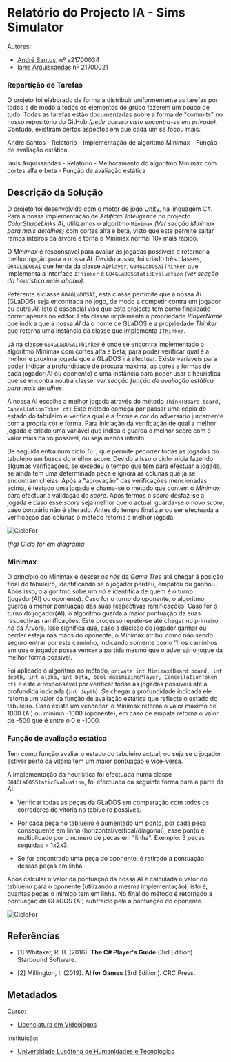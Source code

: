 # Relatório do Projecto IA - Sims Simulator

Autores:

* [André Santos][AS], nº a21700034
* [Ianis Arquissandas][IA] nº 21700021

### Repartição de Tarefas

O projeto foi elaborado de forma a distribuir uniformemente as tarefas por todos
e de modo a todos os elementos do grupo fazerem um pouco de tudo. Todas as tarefas
estão documentadas sobre a forma de "commits" no nosso repositório do GitHub 
*(pedir acesso visto encontra-se em privado)*. 
Contudo, existiram certos aspectos em que cada um se focou mais.


André Santos
	- Relatório
	- Implementação de algoritmo Minimax
	- Função de avaliação estática

Ianis Arquissandas
	- Relatório
	- Melhoramento do algoritmo Minimax com cortes alfa e beta
	- Função de avaliação estática


## Descrição da Solução

O projeto foi desenvolvido com o motor de jogo [Unity][UNT], na linguagem C#. 
Para a nossa implementação de *Artificial Inteligence* no projecto *ColorShapeLinks AI*,
 utilizamos o algoritmo `Minimax` *(Ver secção Minimax para mais detalhes)* com 
 cortes alfa e beta, visto que este permite saltar ramos inteiros da árvore e
 torna o Minimax normal 10x mais rápido.
 
O *Minimax* é responsavel para avaliar as jogadas possiveis e retornar a melhor
opção para a nossa *AI*. Devido a isso, foi criado três classes, `G04GLaDOSAI` 
que herda da classe `AIPlayer`, `G04GLaDOSAIThinker` que implementa a interface 
`IThinker` e `G04GLaDOSStaticEvaluation` *(ver secção da heuristica mais abaixo)*.

Referente a classe `G04GLaDOSAI`, esta classe pertimite que a nossa *AI* (GLaDOS) 
seja encontrada no jogo, de modo a competir contra um jogador ou outra *AI*. Isto
 é essencial viso que este projecto tem como finalidade correr apenas no editor. 
Esta classe implementa a propriedade *PlayerName* que indica que a nossa *AI* dá 
o nome de GLaDOS e a propriedade *Thinker* que retorna uma instância da classe 
que implementa `IThinker`.

Já na classe `G04GLaDOSAIThinker` é onde se encontra implementado o algoritmo 
Minimax com cortes alfa e beta, para poder verificar qual é a melhor e proxima 
jogada que a GLaDOS irá efectuar. Existe variaveis para poder indicar a profundidade
de procura máxima, as cores e formas de cada jogador(AI ou oponente) e uma 
instância para poder usar a heurística que se encontra noutra classe.
*ver secção função de avaliação estática para mais detalhes*.
	
A nossa AI escolhe a melhor jogada através do método `Think(Board board, CancellationToken ct)`
Este método começa por passar uma cópia do estado do tabuleiro e verifica qual 
é a forma e cor do adversário juntamente com a própria cor e forma. Para iniciação
da verificação de qual a melhor jogada é criado uma variável que indica e guarda 
o melhor score com o valor mais baixo possivel, ou seja menos infinito.

De seguida entra num ciclo `for`, que permite pecorrer todas as jogadas do 
tabuleiro em busca do melhor score. Devido a isso o ciclo inicia fazendo algumas
verificações, se excedeu o tempo que tem para efectuar a jogada, se ainda tem uma
determinada peça e ignora as colunas que já se encontram cheias. Após a "aprovação" 
das verificações mencionadas acima, é testado uma jogada e chama-se o método que
contem o *Minimax* para efectuar a validação do *score*. Após termos o *score* 
desfaz-se a jogada e caso esse *score* seja melhor que o actual, guarda-se o novo
*score*, caso contrário não é alterado. Antes do tempo finalizar ou ser efectuada
a verificação das colunas o método retorna a melhor jogada.

![CicloFor](./Imgs/For.png)

*(fig) Ciclo for em diagrama*


### Minimax 

O princípio do Minimax é descer os *nós* da *Game Tree* até chegar á posição final
do tabuleiro, identificando se o jogador perdeu, empatou ou ganhou. Após isso, 
o algoritmo sobe um *nó* e identifica de quem é o turno (jogador(AI) ou oponente).
Caso for o turno do oponente, o algoritmo guarda a menor pontuação das suas 
respectivas ramificações. Caso for o turno do jogador(AI), o algoritmo guarda a 
maior pontuação da suas respectivas ramificações. Este processo repete-se até 
chegar no primeiro *nó* da Árvore. Isso significa que, caso a decisão do jogador 
ganhar ou perder esteja nas mãos do oponente, o Minimax atribui como não sendo 
seguro entrar por este caminho, indicando somente como ‘1’ os caminhos em que o 
jogador possa vencer a partida mesmo que o adversário jogue da melhor forma possível.

Foi aplicado o algoritmo no método,
`private int Minimax(Board board, int depth, int alpha, int beta, bool maximizingPlayer, CancellationToken ct)`
e este é responsável por verificar todas as jogadas possiveis até à profundida 
indicada (`int depth`). Se chegar a profundidade indicada ele retorna um valor 
da função de avaliação estática que reflecte o estado do tabuleiro. Caso existe 
um vencedor, o Minimax retorna o valor máximo de 1000 (AI) ou minímo -1000 
(oponente), em caso de empate retorna o valor de -500 que é entre o 0 e -1000. 


### Função de avaliação estática

Tem como função avaliar o estado do tabuleiro actual, ou seja se o jogador 
estiver perto da vitória têm um maior pontuação e vice-versa.

A implementação da heurística foi efectuada numa classe `G04GLaDOSStaticEvaluation`,
foi efectuada da seguinte forma para a parte da AI:

- Verificar todas as peças da GLaDOS em comparação com todos os corredores de 
vitoria no tablueiro possives.

- Por cada peça no tablueiro é aumentado um ponto, por cada peça consequente 
em linha (horizontal/vertical/diagonal), esse ponto é multiplicado por o 
numero de peças em "linha". Exemplo: 3 peças seguidas =  1x2x3.

- Se for encontrado uma peça do oponente, é retirado a pontuação dessas peças 
em linha.

Após calcular o valor da pontuação da nossa AI é calculada o valor do tablueiro
para o oponente (utilizando a mesma implementação), isto é, quantas peças o
inimigo tem em linha. No final do método é retornado a pontuação da GLaDOS (AI)
subtraido pela a pontuação do oponente.

![CicloFor](./Imgs/Heur.png)


## Referências

*   <a name="ref1">\[1\]</a> Whitaker, R. B. (2016). **The C# Player's Guide**
    (3rd Edition). Starbound Software.

*   <a name="ref2">\[2\]</a> Millington, I. (2019). **AI for Games**
    (3rd Edition). CRC Press.


## Metadados


Curso:

* [Licenciatura em Videojogos][LV]

Instituição: 

* [Universidade Lusófona de Humanidades e Tecnologias][ULHT]

[AS]:https://github.com/Snigy24
[IA]:https://github.com/Insoel
[ULHT]:https://www.ulusofona.pt/
[LV]:https://www.ulusofona.pt/licenciatura/aplicacoes-multimedia-e-videojogos
[UNT]:https://unity.com/